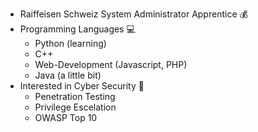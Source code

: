 - Raiffeisen Schweiz System Administrator Apprentice 💰
- Programming Languages 💻
  - Python (learning)
  - C++
  - Web-Development (Javascript, PHP)
  - Java (a little bit)
- Interested in Cyber Security 🔐
  - Penetration Testing
  - Privilege Escelation
  - OWASP Top 10 
